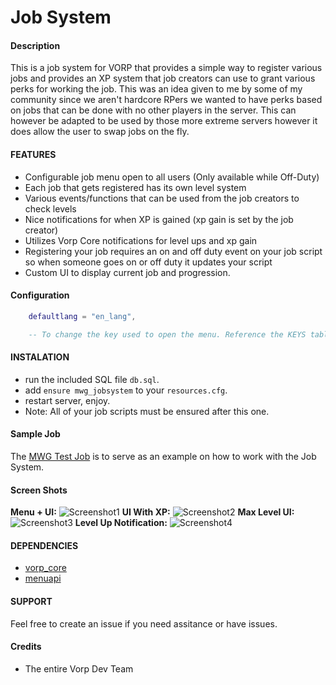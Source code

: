 # Job System

#### Description
This is a job system for VORP that provides a simple way to register various jobs and provides an XP system that job creators can use to grant various perks for working the job. This was an idea given to me by some of my community since we aren't hardcore RPers we wanted to have perks based on jobs that can be done with no other players in the server. This can however be adapted to be used by those more extreme servers however it does allow the user to swap jobs on the fly.


#### FEATURES
- Configurable job menu open to all users (Only available while Off-Duty)
- Each job that gets registered has its own level system
- Various events/functions that can be used from the job creators to check levels
- Nice notifications for when XP is gained (xp gain is set by the job creator)
- Utilizes Vorp Core notifications for level ups and xp gain
- Registering your job requires an on and off duty event on your job script so when someone goes on or off duty it updates your script
- Custom UI to display current job and progression.

#### Configuration
```lua
    defaultlang = "en_lang",

    -- To change the key used to open the menu. Reference the KEYS table in the config file and change the value on line one of the client.lua file.
```

#### INSTALATION
- run the included SQL file `db.sql`.
- add `ensure mwg_jobsystem` to your `resources.cfg`.
- restart server, enjoy.
- Note: All of your job scripts must be ensured after this one.

#### Sample Job
The [MWG Test Job](https://github.com/DavFount/mwg_testjob) is to serve as an example on how to work with the Job System.

#### Screen Shots
**Menu + UI:**
![Screenshot1](https://github.com/DavFount/mwg_jobsystem/blob/master/Screenshots/UI_Menu.jpg?raw=true)
**UI With XP:**
![Screenshot2](https://github.com/DavFount/mwg_jobsystem/blob/master/Screenshots/UI_With_XP.jpg?raw=true)
**Max Level UI:**
![Screenshot3](https://github.com/DavFount/mwg_jobsystem/blob/master/Screenshots/MaxLevel.jpg?raw=true)
**Level Up Notification:**
![Screenshot4](https://github.com/DavFount/mwg_jobsystem/blob/master/Screenshots/LevelUp.jpg?raw=true)
#### DEPENDENCIES
- [vorp_core](https://github.com/VORPCORE/vorp-core-lua)
- [menuapi](https://github.com/outsider31000/menuapi)


#### SUPPORT
Feel free to create an issue if you need assitance or have issues.

#### Credits
- The entire Vorp Dev Team